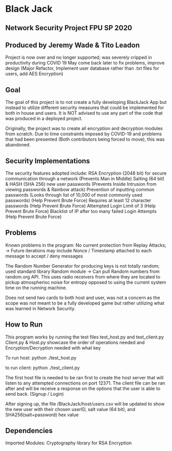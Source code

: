 # Black Jack
## Network Security Project FPU SP 2020
## Produced by Jeremy Wade & Tito Leadon

Project is now over and no longer supported; was severely cripped in productivity during COVID 19
May come back later to fix problems, improve design (Major Refactor, Implement user database rather than .txt files for users, add AES Encryption)

## Goal
The goal of this project is to not create a fully developing BlackJack App but instead to utilize different 
security measures that could be implemented for both in house and users. It is NOT advised to use any part
of the code that was produced in a deployed project.

Originally, the project was to create all encryption and decryption modules from scratch. Due to time constraints imposed by COVID-19 and
problems that had been presented (Both contributors being forced to move), this was abandoned. 

## Security Implementations
The security features adopted include:
  RSA Encryption (2048 bit) for secure communication through a network (Prevents Man in Middle)
  Salting (64 bit) & HASH (SHA 256) new user passwords (Prevents Inside Intrusion from viewing passwords & Rainbow attack)
  Prevention of inputting common passwords (Looks through list of 10,000 of most commonly used passwords) (Help Prevent Brute Force)
  Requires at least 12 character passwords (Help Prevent Brute Force)
  Attempted Login Limit of 3 (Help Prevent Brute Force)
  Blacklist of IP after too many failed Login Attempts (Help Prevent Brute Force)
  
## Problems
Known problems in the program:
  No current protection from Replay Attacks; 
    -> Future iterations may include Nonce / Timestamp attached to each message to accept / deny messages
    
  The Random Number Generator for producing keys is not totally random; used standard library Random module 
    -> Can pull Random numbers from random.org API. This uses radio receivers from where they are located to pickup
       atmospherioc noise for entropy opposed to using the current system time on the running machine.
       
  Does not send two cards to both host and user, was not a concern as the scope was not meant to be a fully developed game but rather
  utilizing what was learned in Network Security.

## How to Run
This program works by running the test files test_host.py and test_client.py
Client.py & Host.py showcase the order of operations needed and Encryption/Decryption needed with what key

To run host:
python ./test_host.py

to run client:
python ./test_client.py

The first host file is needed to be ran first to create the host server that will listen to any attempted connections on port 12371.
The client file can be ran after and will be receive a response on the options that the user is able to send back. (Signup / Login)

After signing up, the file /BlackJack/host/users.csv will be updated to show the new user with their chosen userID, salt value (64 bit), 
      and SHA256(salt+password) hex value

## Dependencies
Imported Modules:
Cryptography library for RSA Encryption
